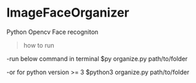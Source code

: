 # ImageFaceOrganizer
Python  Opencv Face recogniton

>how to run

-run below command in terminal 
$py organize.py path/to/folder

-or for python version >= 3
$python3 organize.py path/to/folder
